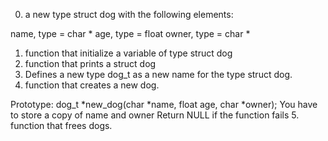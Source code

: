 0. a new type struct dog with the following elements:

name, type = char *
age, type = float
owner, type = char *
1. function that initialize a variable of type struct dog
2. function that prints a struct dog
3. Defines a new type dog_t as a new name for the type struct dog.
4. function that creates a new dog.

Prototype: dog_t *new_dog(char *name, float age, char *owner);
You have to store a copy of name and owner
Return NULL if the function fails
5. function that frees dogs.
